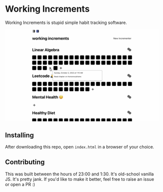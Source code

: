 # Working Increments

Working Increments is stupid simple habit tracking software.

![Screenshot](/screenshots/working-increments-screenshot.png)

## Installing

After downloading this repo, open `index.html` in a browser of your choice.

## Contributing

This was built between the hours of 23:00 and 1:30. It's old-school vanilla JS. It's pretty jank. If you'd like to make it better, feel free to raise an issue or open a PR :)
